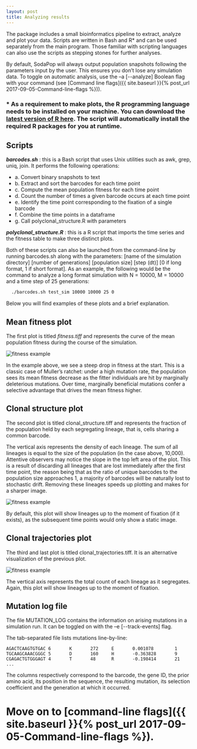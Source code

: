 ```yaml
---
layout: post
title: Analyzing results
---
```


The package includes a small bioinformatics pipeline to extract, analyze and plot your data. Scripts are written in Bash and R\* and can be used separately from the main program. Those familiar with scripting languages can also use the scripts as stepping stones for further analyses.

By default, SodaPop will always output population snapshots following the parameters input by the user. This ensures you don’t lose any simulation data. To toggle on automatic analysis, use the –a [--analyze] Boolean flag with your command (see [Command line flags]({{ site.baseurl }}{% post_url 2017-09-05-Command-line-flags %})).

### \* As a requirement to make plots, the R programming language needs to be installed on your machine. You can download the [latest version of R here](https://cran.r-project.org/). The script will automatically install the required R packages for you at runtime.

## Scripts

***barcodes.sh*** : this is a Bash script that uses Unix utilities such as awk, grep, uniq, join. It performs the following operations:

- a.	Convert binary snapshots to text
- b.	Extract and sort the barcodes for each time point
- c.	Compute the mean population fitness for each time point
- d.	Count the number of times a given barcode occurs at each time point
- e.	Identify the time point corresponding to the fixation of a single barcode
- f.	Combine the time points in a dataframe
- g.	Call polyclonal_structure.R with parameters

***polyclonal_structure.R*** : this is a R script that imports the time series and the fitness table to make three distinct plots.

Both of these scripts can also be launched from the command-line by running barcodes.sh along with the parameters: [name of the simulation directory] [number of generations] [population size] [step (dt)] [0 if long format, 1 if short format]. As an example, the following would be the command to analyze a long format simulation with N = 10000, M = 10000 and a time step of 25 generations:

```bash
  ./barcodes.sh test_sim 10000 10000 25 0
```

Below you will find examples of these plots and a brief explanation.

## Mean fitness plot

The first plot is titled *fitness.tiff* and represents the curve of the mean population fitness during the course of the simulation.

![fitness example](https://user-images.githubusercontent.com/29554043/29976715-ed9fea34-8f08-11e7-82be-d8800e4ec475.png)

In the example above, we see a steep drop in fitness at the start. This is a classic case of Muller’s ratchet: under a high mutation rate, the population sees its mean fitness decrease as the fitter individuals are hit by marginally deleterious mutations. Over time, marginally beneficial mutations confer a selective advantage that drives the mean fitness higher.

## Clonal structure plot

The second plot is titled clonal_structure.tiff and represents the fraction of the population held by each segregating lineage, that is, cells sharing a common barcode. 

The vertical axis represents the density of each lineage. The sum of all lineages is equal to the size of the population (in the case above, 10,000). Attentive observers may notice the slope in the top left area of the plot. This is a result of discarding all lineages that are lost immediately after the first time point, the reason being that as the ratio of unique barcodes to the population size approaches 1, a majority of barcodes will be naturally lost to stochastic drift. Removing these lineages speeds up plotting and makes for a sharper image.

![fitness example](https://user-images.githubusercontent.com/29554043/29976704-e4433676-8f08-11e7-9421-a02f6dad4e98.png)

By default, this plot will show lineages up to the moment of fixation (if it exists), as the subsequent time points would only show a static image.

## Clonal trajectories plot

The third and last plot is titled clonal_trajectories.tiff. It is an alternative visualization of the previous plot.

![fitness example](https://user-images.githubusercontent.com/29554043/29976708-e9a47558-8f08-11e7-9069-9195e4accc87.png)

The vertical axis represents the total count of each lineage as it segregates. Again, this plot will show lineages up to the moment of fixation.

## Mutation log file

The file MUTATION_LOG contains the information on arising mutations in a simulation run. It can be toggled on with the –e [--track-events] flag.

The tab-separated file lists mutations line-by-line:

```
AGACTCAAGTGTGAC 6       K       272     E       0.001078        1
TGCAAGCAAACGGGC 5       D       160     H       -0.363828       9
CGAGACTGTGGGAGT 4       T       48      R       -0.198414       21
...
```

The columns respectively correspond to the barcode, the gene ID, the prior amino acid, its position in the sequence, the resulting mutation, its selection coefficient and the generation at which it occurred. 


# Move on to [command-line flags]({{ site.baseurl }}{% post_url 2017-09-05-Command-line-flags %}).
